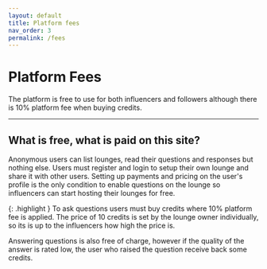 ```yaml
---
layout: default
title: Platform fees
nav_order: 3
permalink: /fees
---
```


# Platform Fees

The platform is free to use for both influencers and followers although there is 10% platform fee when buying credits.

---

## What is free, what is paid on this site?

Anonymous users can list lounges, read their questions and responses but nothing else. Users must register and login to setup their own lounge and share it with other users. Setting up payments and pricing on the user's profile is the only condition to enable questions on the lounge so influencers can start hosting their lounges for free.

{: .highlight }
To ask questions users must buy credits where 10% platform fee is applied. The price of 10 credits is set by the lounge owner individually, so its is up to the influencers how high the price is.

Answering questions is also free of charge, however if the quality of the answer is rated low, the user who raised the question receive back some credits.
